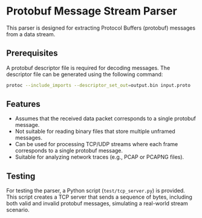 # Protobuf Message Stream Parser

This parser is designed for extracting Protocol Buffers (protobuf) messages from a data stream.

## Prerequisites

A protobuf descriptor file is required for decoding messages. The descriptor file can be generated using the following command:

```sh
protoc --include_imports --descriptor_set_out=output.bin input.proto
```

## Features

- Assumes that the received data packet corresponds to a single protobuf message.
- Not suitable for reading binary files that store multiple unframed messages.
- Can be used for processing TCP/UDP streams where each frame corresponds to a single protobuf message.
- Suitable for analyzing network traces (e.g., PCAP or PCAPNG files).

## Testing

For testing the parser, a Python script (`test/tcp_server.py`) is provided. This script creates a TCP server that sends a sequence of bytes, including both valid and invalid protobuf messages, simulating a real-world stream scenario.

